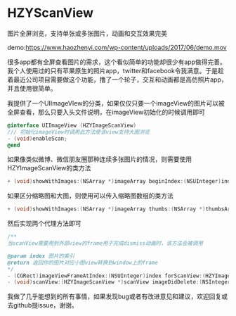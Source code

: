 # HZYScanView
图片全屏浏览，支持单张或多张图片，动画和交互效果完美

demo:https://www.haozhenyi.com/wp-content/uploads/2017/06/demo.mov

很多app都有全屏查看图片的需求，这个看似简单的功能却很少有app做得完善。我个人使用过的只有苹果原生的照片app，twitter和facebook令我满意。于是趁着最近公司项目需要做这个功能，撸了一个轮子，交互和动画都是高仿照片app，并且使用很简单。

我提供了一个UIImageVIew的分类，如果仅仅只要一个imageView的图片可以被全屏查看，那么只要入头文件说明，在imageView初始化的时候调用即可

```objective-c
@interface UIImageView (HZYImageScanView)
/// 初始化imageView时调用此方法使该view支持大图浏览
- (void)enableScan;
@end
```

如果像类似微博、微信朋友圈那种连续多张图片的情况，则需要使用HZYImageScanView的类方法

```objective-c
+ (void)showWithImages:(NSArray *)imageArray beginIndex:(NSUInteger)index deletable:(BOOL)deletable delegate:(id<HZYImageScanViewDelegate>)delegate;

```

如果区分缩略图和大图，则使用可以传入缩略图数组的类方法

```objective-c
+ (void)showWithImages:(NSArray *)imageArray thumbs:(NSArray *)thumbsArray beginIndex:(NSUInteger)index deletable:(BOOL)deletable delegate:(id<HZYImageScanViewDelegate>)delegate;
```

然后实现两个代理方法即可

```objective-c
/**
当scanView需要用到外部view的frame用于完成dismiss动画时，该方法会被调用

@param index 图片的索引
@return 返回你的图片对应小图view转换到window上的frame
*/
- (CGRect)imageViewFrameAtIndex:(NSUInteger)index forScanView:(HZYImageScanView *)scanView;
- (void)scanView:(HZYImageScanView *)scanView imageDidDelete:(NSInteger)index;
```

我做了几乎能想到的所有事情，如果发现bug或者有改进意见和建议，欢迎回复或去github提issue，谢谢。
